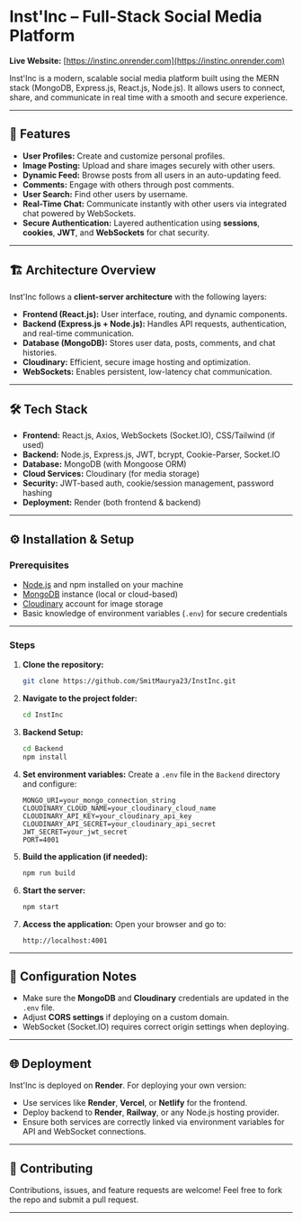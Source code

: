 # Inst'Inc – Full-Stack Social Media Platform

**Live Website:** [https://instinc.onrender.com](https://instinc.onrender.com)

Inst'Inc is a modern, scalable social media platform built using the MERN stack (MongoDB, Express.js, React.js, Node.js). It allows users to connect, share, and communicate in real time with a smooth and secure experience.

---

## 🚀 Features

* **User Profiles:** Create and customize personal profiles.
* **Image Posting:** Upload and share images securely with other users.
* **Dynamic Feed:** Browse posts from all users in an auto-updating feed.
* **Comments:** Engage with others through post comments.
* **User Search:** Find other users by username.
* **Real-Time Chat:** Communicate instantly with other users via integrated chat powered by WebSockets.
* **Secure Authentication:** Layered authentication using **sessions**, **cookies**, **JWT**, and **WebSockets** for chat security.

---

## 🏗️ Architecture Overview

Inst'Inc follows a **client-server architecture** with the following layers:
* **Frontend (React.js):** User interface, routing, and dynamic components.
* **Backend (Express.js + Node.js):** Handles API requests, authentication, and real-time communication.
* **Database (MongoDB):** Stores user data, posts, comments, and chat histories.
* **Cloudinary:** Efficient, secure image hosting and optimization.
* **WebSockets:** Enables persistent, low-latency chat communication.

---

## 🛠️ Tech Stack

* **Frontend:** React.js, Axios, WebSockets (Socket.IO), CSS/Tailwind (if used)
* **Backend:** Node.js, Express.js, JWT, bcrypt, Cookie-Parser, Socket.IO
* **Database:** MongoDB (with Mongoose ORM)
* **Cloud Services:** Cloudinary (for media storage)
* **Security:** JWT-based auth, cookie/session management, password hashing
* **Deployment:** Render (both frontend & backend)

---

## ⚙️ Installation & Setup

### Prerequisites

* [Node.js](https://nodejs.org/) and npm installed on your machine
* [MongoDB](https://www.mongodb.com/) instance (local or cloud-based)
* [Cloudinary](https://cloudinary.com/) account for image storage
* Basic knowledge of environment variables (`.env`) for secure credentials

---

### Steps

1. **Clone the repository:**

   ```bash
   git clone https://github.com/SmitMaurya23/InstInc.git
   ```

2. **Navigate to the project folder:**

   ```bash
   cd InstInc
   ```

3. **Backend Setup:**

   ```bash
   cd Backend
   npm install
   ```

4. **Set environment variables:**
   Create a `.env` file in the `Backend` directory and configure:

   ```
   MONGO_URI=your_mongo_connection_string
   CLOUDINARY_CLOUD_NAME=your_cloudinary_cloud_name
   CLOUDINARY_API_KEY=your_cloudinary_api_key
   CLOUDINARY_API_SECRET=your_cloudinary_api_secret
   JWT_SECRET=your_jwt_secret
   PORT=4001
   ```

5. **Build the application (if needed):**

   ```bash
   npm run build
   ```

6. **Start the server:**

   ```bash
   npm start
   ```

7. **Access the application:**
   Open your browser and go to:

   ```
   http://localhost:4001
   ```

---

## 🧩 Configuration Notes

* Make sure the **MongoDB** and **Cloudinary** credentials are updated in the `.env` file.
* Adjust **CORS settings** if deploying on a custom domain.
* WebSocket (Socket.IO) requires correct origin settings when deploying.

---

## 🌐 Deployment

Inst'Inc is deployed on **Render**.
For deploying your own version:

* Use services like **Render**, **Vercel**, or **Netlify** for the frontend.
* Deploy backend to **Render**, **Railway**, or any Node.js hosting provider.
* Ensure both services are correctly linked via environment variables for API and WebSocket connections.

---

## 🤝 Contributing

Contributions, issues, and feature requests are welcome!
Feel free to fork the repo and submit a pull request.

---
